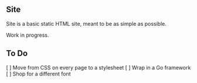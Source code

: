 ## Site

Site is a basic static HTML site, meant to be as simple as possible.

Work in progress.

## To Do

[ ] Move from CSS on every page to a stylesheet
[ ] Wrap in a Go framework
[ ] Shop for a different font